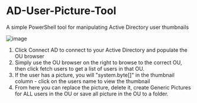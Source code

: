 # AD-User-Picture-Tool
A simple PowerShell tool for manipulating Active Directory user thumbnails

![image](https://user-images.githubusercontent.com/5197831/208945949-ce24fce0-5542-4088-8b4e-60fd321d9420.png)

1. Click Connect AD to connect to your Active Directory and populate the OU browser
2. Simply use the OU browser on the right to browse to the correct OU, then click fetch users to get a list of users in that OU.
3. If the user has a picture, you will "system.byte[]" in the thumbnail column - click on the users name to view the thumbnail
4. From here you can replace the picture, delete it, create Generic Pictures for ALL users in the OU or save all picture in the OU to a folder.
